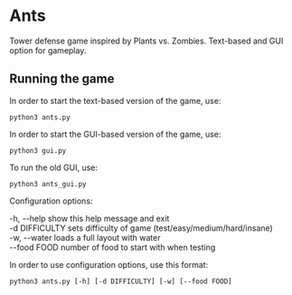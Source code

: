 # Ants

Tower defense game inspired by Plants vs. Zombies. Text-based and GUI option for gameplay.

## Running the game
In order to start the text-based version of the game, use:
```
python3 ants.py
```

In order to start the GUI-based version of the game, use:
```
python3 gui.py
```

To run the old GUI, use:
```
python3 ants_gui.py
```

Configuration options:  

-h, --help     show this help message and exit  
-d DIFFICULTY  sets difficulty of game (test/easy/medium/hard/insane)  
-w, --water    loads a full layout with water  
--food FOOD    number of food to start with when testing  

In order to use configuration options, use this format:  
```
python3 ants.py [-h] [-d DIFFICULTY] [-w] [--food FOOD]
```

